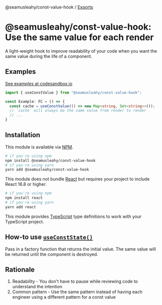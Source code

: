 @seamusleahy/const-value-hook / [Exports](modules.md)

# @seamusleahy/const-value-hook: Use the same value for each render
A light-weight hook to improve readability of your code when you want the same value during the life of a component.

## Examples

[See examples at codesandbox.io](https://codesandbox.io/s/optimistic-dust-pic29n?file=/src/App.tsx)

```typescript
import { useConstValue } from "@seamusleahy/const-value-hook";

const Example: FC = () => {
  const cache = useConstValue(() => new Map<string, Set<string>>());
  // `cache` will always be the same value from render to render
  // ...
}
```

## Installation
This module is available via [NPM](https://www.npmjs.org).

```bash
# if you're using npm
npm install @seamusleahy/const-value-hook
# if you're using yarn
yarn add @seamusleahy/const-value-hook
```

This module does not bundle [React](https://reactjs.org/) but requires your project to include React 16.8 or higher.

```bash
# if you're using npm
npm install react
# if you're using yarn
yarn add react
```

This module provides [TypeScript](https://www.typescriptlang.org/) type definitions to work with your TypeScript project.

## How-to use [`useConstState()`](./docs/modules.md#useconststate)
Pass in a factory function that returns the initial value. 
The same value will be returned until the component is destroyed.
## Rationale
1. Readability - You don't have to pause while reviewing code to understand the intention
2. Common pattern - Use the same pattern instead of having each engineer using a different pattern for a const value
